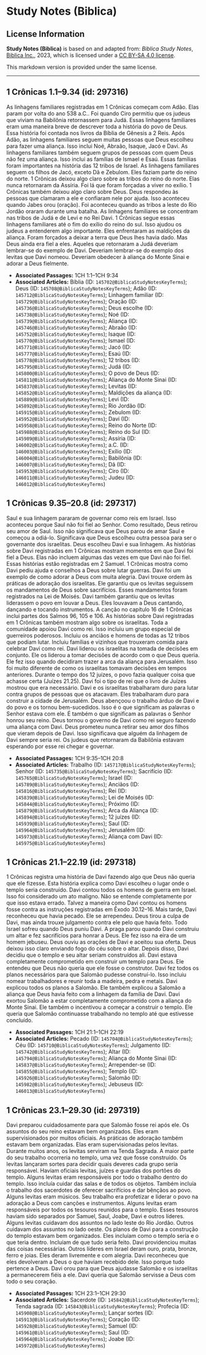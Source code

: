 # Study Notes (Biblica)

## License Information

**Study Notes (Biblica)** is based on and adapted from: _Biblica Study Notes_, [Biblica Inc.](https://www.biblica.com/), 2023, which is licensed under a [CC BY-SA 4.0 license](https://creativecommons.org/licenses/by-sa/4.0/legalcode.en).

This markdown version is provided under the same license.



--------------------------------

## 1 Crônicas 1.1–9.34 (id: 297316)

As linhagens familiares registradas em 1 Crônicas começam com Adão. Elas param por volta do ano 538 a.C.. Foi quando Ciro permitiu que os judeus que viviam na Babilônia retornassem para Judá. Essas linhagens familiares eram uma maneira breve de descrever toda a história do povo de Deus. Essa história foi contada nos livros da Bíblia de Gênesis a 2 Reis. Após Adão, as linhagens familiares seguem muitas pessoas que Deus escolheu para fazer uma aliança. Isso inclui Noé, Abraão, Isaque, Jacó e Davi. As linhagens familiares também seguem grupos de pessoas com quem Deus não fez uma aliança. Isso inclui as famílias de Ismael e Esaú. Essas famílias foram importantes na história das 12 tribos de Israel. As linhagens familiares seguem os filhos de Jacó, exceto Dã e Zebulom. Eles faziam parte do reino do norte. 1 Crônicas deixou algo claro sobre as tribos do reino do norte. Elas nunca retornaram da Assíria. Foi lá que foram forçadas a viver no exílio. 1 Crônicas também deixou algo claro sobre Deus. Deus respondeu às pessoas que clamaram a ele e confiaram nele por ajuda. Isso aconteceu quando Jabes orou (oração). Foi aconteceu quando as tribos a leste do Rio Jordão oraram durante uma batalha. As linhagens familiares se concentram nas tribos de Judá e de Levi e no Rei Davi. 1 Crônicas segue essas linhagens familiares até o fim do exílio do reino do sul. Isso ajudou os judeus a entenderem algo importante. Eles enfrentaram as maldições da aliança. Foram forçados a deixar a terra que Deus lhes havia dado. Mas Deus ainda era fiel a eles. Aqueles que retornaram a Judá deveriam lembrar\-se do exemplo de Davi. Deveriam lembrar\-se do exemplo dos levitas que Davi nomeou. Deveriam obedecer à aliança do Monte Sinai e adorar a Deus fielmente.

* **Associated Passages:** 1CH 1:1–1CH 9:34
* **Associated Articles:** Bíblia (ID: `145702@BiblicaStudyNotesKeyTerms`); Deus (ID: `145708@BiblicaStudyNotesKeyTerms`); Adão (ID: `145712@BiblicaStudyNotesKeyTerms`); Linhagem familiar (ID: `145729@BiblicaStudyNotesKeyTerms`); Oração (ID: `145736@BiblicaStudyNotesKeyTerms`); Deus escolhe (ID: `145738@BiblicaStudyNotesKeyTerms`); Noé (ID: `145739@BiblicaStudyNotesKeyTerms`); Aliança (ID: `145746@BiblicaStudyNotesKeyTerms`); Abraão (ID: `145752@BiblicaStudyNotesKeyTerms`); Isaque (ID: `145770@BiblicaStudyNotesKeyTerms`); Ismael (ID: `145771@BiblicaStudyNotesKeyTerms`); Jacó (ID: `145777@BiblicaStudyNotesKeyTerms`); Esaú (ID: `145778@BiblicaStudyNotesKeyTerms`); 12 tribos (ID: `145795@BiblicaStudyNotesKeyTerms`); Judá (ID: `145800@BiblicaStudyNotesKeyTerms`); O povo de Deus (ID: `145811@BiblicaStudyNotesKeyTerms`); Aliança do Monte Sinai (ID: `145837@BiblicaStudyNotesKeyTerms`); Levitas (ID: `145852@BiblicaStudyNotesKeyTerms`); Maldições da aliança (ID: `145889@BiblicaStudyNotesKeyTerms`); Levi (ID: `145892@BiblicaStudyNotesKeyTerms`); Rio Jordão (ID: `145915@BiblicaStudyNotesKeyTerms`); Zebulom (ID: `145952@BiblicaStudyNotesKeyTerms`); Davi (ID: `145958@BiblicaStudyNotesKeyTerms`); Reino do Norte (ID: `145988@BiblicaStudyNotesKeyTerms`); Reino do Sul (ID: `145989@BiblicaStudyNotesKeyTerms`); Assíria (ID: `146002@BiblicaStudyNotesKeyTerms`); a.C. (ID: `146003@BiblicaStudyNotesKeyTerms`); Exílio (ID: `146004@BiblicaStudyNotesKeyTerms`); Babilônia (ID: `146007@BiblicaStudyNotesKeyTerms`); Dã (ID: `145953@BiblicaStudyNotesKeyTerms`); Ciro (ID: `146011@BiblicaStudyNotesKeyTerms`); Judeu (ID: `146012@BiblicaStudyNotesKeyTerms`)

## 1 Crônicas 9.35–20.8 (id: 297317)

Saul e sua linhagem pararam de governar como reis em Israel. Isso aconteceu porque Saul não foi fiel ao Senhor. Como resultado, Deus retirou seu amor de Saul. Isso não significava que Deus parou de amar Saul e começou a odiá\-lo. Significava que Deus escolheu outra pessoa para ser o governante dos israelitas. Deus escolheu Davi e sua linhagem. As histórias sobre Davi registradas em 1 Crônicas mostram momentos em que Davi foi fiel a Deus. Elas não incluem algumas das vezes em que Davi não foi fiel. Essas histórias estão registradas em 2 Samuel. 1 Crônicas mostra como Davi pediu ajuda e conselhos a Deus sobre lutar guerras. Davi foi um exemplo de como adorar a Deus com muita alegria. Davi trouxe ordem às práticas de adoração dos israelitas. Ele garantiu que os levitas seguissem os mandamentos de Deus sobre sacrifícios. Esses mandamentos foram registrados na Lei de Moisés. Davi também garantiu que os levitas liderassem o povo em louvar a Deus. Eles louvavam a Deus cantando, dançando e tocando instrumentos. A canção no capítulo 16 de 1 Crônicas inclui partes dos Salmos 96, 105 e 106\. As histórias sobre Davi registradas em 1 Crônicas também mostram algo sobre os israelitas. Toda a comunidade apoiou Davi como rei. Isso incluiu um grupo especial de guerreiros poderosos. Incluiu os anciãos e homens de todas as 12 tribos que podiam lutar. Incluiu famílias e vizinhos que trouxeram comida para celebrar Davi como rei. Davi liderou os israelitas na tomada de decisões em conjunto. Ele os liderou a tomar decisões de acordo com o que Deus queria. Ele fez isso quando decidiram trazer a arca da aliança para Jerusalém. Isso foi muito diferente de como os israelitas tomavam decisões em tempos anteriores. Durante o tempo dos 12 juízes, o povo fazia qualquer coisa que achasse certa (Juízes 21\.25\). Davi foi o tipo de rei que o livro de Juízes mostrou que era necessário. Davi e os israelitas trabalharam duro para lutar contra grupos de pessoas que os atacavam. Eles trabalharam duro para construir a cidade de Jerusalém. Deus abençoou o trabalho árduo de Davi e do povo e os tornou bem\-sucedidos. Isso é o que significam as palavras o Senhor estava com ele. É também o que significam as palavras o Senhor honrou seu reino. Deus tornou o governo de Davi como rei seguro fazendo uma aliança com Davi. Deus prometeu nunca retirar seu amor dos filhos que vieram depois de Davi. Isso significava que alguém da linhagem de Davi sempre seria rei. Os judeus que retornaram da Babilônia estavam esperando por esse rei chegar e governar.

* **Associated Passages:** 1CH 9:35–1CH 20:8
* **Associated Articles:** Trabalho (ID: `145717@BiblicaStudyNotesKeyTerms`); Senhor (ID: `145735@BiblicaStudyNotesKeyTerms`); Sacrifício (ID: `145765@BiblicaStudyNotesKeyTerms`); Israel (ID: `145789@BiblicaStudyNotesKeyTerms`); Anciãos (ID: `145816@BiblicaStudyNotesKeyTerms`); Rei (ID: `145839@BiblicaStudyNotesKeyTerms`); Lei de Moisés (ID: `145844@BiblicaStudyNotesKeyTerms`); Próximo (ID: `145879@BiblicaStudyNotesKeyTerms`); Arca da Aliança (ID: `145894@BiblicaStudyNotesKeyTerms`); 12 juízes (ID: `145939@BiblicaStudyNotesKeyTerms`); Saul (ID: `145964@BiblicaStudyNotesKeyTerms`); Jerusalém (ID: `145973@BiblicaStudyNotesKeyTerms`); Aliança com Davi (ID: `145975@BiblicaStudyNotesKeyTerms`)

## 1 Crônicas 21.1–22.19 (id: 297318)

1 Crônicas registra uma história de Davi fazendo algo que Deus não queria que ele fizesse. Esta história explica como Davi escolheu o lugar onde o templo seria construído. Davi contou todos os homens de guerra em Israel. Isso foi considerado um ato maligno. Não se entende completamente por que isso estava errado. Talvez a maneira como Davi contou os homens fosse contra as instruções registradas em Êxodo 30\.12–16\. Mais tarde, Davi reconheceu que havia pecado. Ele se arrependeu. Deus tirou a culpa de Davi, mas ainda trouxe julgamento contra ele pelo que havia feito. Todo Israel sofreu quando Deus puniu Davi. A praga parou quando Davi construiu um altar e fez sacrifícios para honrar a Deus. Ele fez isso na eira de um homem jebuseu. Deus ouviu as orações de Davi e aceitou sua oferta. Deus deixou isso claro enviando fogo do céu sobre o altar. Depois disso, Davi decidiu que o templo e seu altar seriam construídos ali. Davi estava completamente comprometido em construir um templo para Deus. Ele entendeu que Deus não queria que ele fosse o construtor. Davi fez todos os planos necessários para que Salomão pudesse construí\-lo. Isso incluiu nomear trabalhadores e reunir toda a madeira, pedra e metais. Davi explicou todos os planos a Salomão. Ele também explicou a Salomão a aliança que Deus havia feito com a linhagem da família de Davi. Davi exortou Salomão a estar completamente comprometido com a aliança do Monte Sinai. Ele também o incentivou a começar a construir o templo. Ele queria que Salomão continuasse trabalhando no templo até que estivesse concluído.

* **Associated Passages:** 1CH 21:1–1CH 22:19
* **Associated Articles:** Pecado (ID: `145704@BiblicaStudyNotesKeyTerms`); Céu (ID: `145710@BiblicaStudyNotesKeyTerms`); Julgamento (ID: `145742@BiblicaStudyNotesKeyTerms`); Altar (ID: `145794@BiblicaStudyNotesKeyTerms`); Aliança do Monte Sinai (ID: `145837@BiblicaStudyNotesKeyTerms`); Arrepender-se (ID: `145855@BiblicaStudyNotesKeyTerms`); Templo (ID: `145926@BiblicaStudyNotesKeyTerms`); Salomão (ID: `145982@BiblicaStudyNotesKeyTerms`); Jebuseus (ID: `146013@BiblicaStudyNotesKeyTerms`)

## 1 Crônicas 23.1–29.30 (id: 297319)

Davi preparou cuidadosamente para que Salomão fosse rei após ele. Os assuntos do seu reino estavam bem organizados. Eles eram supervisionados por muitos oficiais. As práticas de adoração também estavam bem organizadas. Elas eram supervisionadas pelos levitas. Durante muitos anos, os levitas serviram na Tenda Sagrada. A maior parte do seu trabalho ocorreria no templo, uma vez que fosse construído. Os levitas lançaram sortes para decidir quais deveres cada grupo seria responsável. Haviam oficiais levitas, juízes e guardas dos portões do templo. Alguns levitas eram responsáveis por todo o trabalho dentro do templo. Isso incluía cuidar das salas e de todos os objetos. Também incluía o trabalho dos sacerdotes de oferecer sacrifícios e dar bênçãos ao povo. Alguns levitas eram músicos. Seu trabalho era profetizar e liderar o povo na adoração a Deus com canções e instrumentos. Alguns levitas eram responsáveis por todos os tesouros reunidos para o templo. Esses tesouros haviam sido separados por Samuel, Saul, Joabe, Davi e outros líderes. Alguns levitas cuidavam dos assuntos no lado leste do Rio Jordão. Outros cuidavam dos assuntos no lado oeste. Os planos de Davi para a construção do templo estavam bem organizados. Eles incluíam como o templo seria e o que teria dentro. Incluíam de que tudo seria feito. Davi providenciou muitas das coisas necessárias. Outros líderes em Israel deram ouro, prata, bronze, ferro e joias. Eles deram livremente e com alegria. Davi reconheceu que eles devolveram a Deus o que haviam recebido dele. Isso porque tudo pertence a Deus. Davi orou para que Deus ajudasse Salomão e os israelitas a permanecerem fiéis a ele. Davi queria que Salomão servisse a Deus com todo o seu coração.

* **Associated Passages:** 1CH 23:1–1CH 29:30
* **Associated Articles:** Sacerdote (ID: `145842@BiblicaStudyNotesKeyTerms`); Tenda sagrada (ID: `145843@BiblicaStudyNotesKeyTerms`); Profecia (ID: `145908@BiblicaStudyNotesKeyTerms`); Lançar sortes (ID: `145913@BiblicaStudyNotesKeyTerms`); Coração (ID: `145928@BiblicaStudyNotesKeyTerms`); Samuel (ID: `145961@BiblicaStudyNotesKeyTerms`); Saul (ID: `145964@BiblicaStudyNotesKeyTerms`); Joabe (ID: `145972@BiblicaStudyNotesKeyTerms`)

